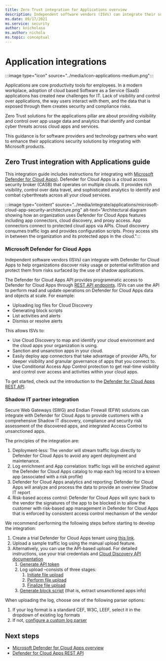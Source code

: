 ```yaml
---
title: Zero Trust integration for Applications overview
description: Independent software vendors (ISVs) can integrate their solutions with Microsoft Defender for Cloud Apps to help customers adopt a Zero Trust model and keep their organizations secure.
ms.date: 09/17/2021
ms.service: security
author: knicholasa
ms.author: nichola
ms.topic: conceptual
---
```


# Application integrations

:::image type="icon" source="../media/icon-applications-medium.png":::

Applications are core productivity tools for employees. In a modern workplace, adoption of cloud based Software as a Service (SaaS) applications has created new challenges for IT. Lack of visibility and control over applications, the way users interact with them, and the data that is exposed through them creates security and compliance risks.

Zero Trust solutions for the applications pillar are about providing visibility and control over app usage data and analytics that identify and combat cyber threats across cloud apps and services.

This guidance is for software providers and technology partners who want to enhance their applications security solutions by integrating with Microsoft products.

## Zero Trust integration with Applications guide

This integration guide includes instructions for integrating with [Microsoft Defender for Cloud Apps)](/cloud-app-security/). Defender for Cloud Apps is a cloud access security broker (CASB) that operates on multiple clouds. It provides rich visibility, control over data travel, and sophisticated analytics to identify and combat cyberthreats across all your cloud services.

:::image type="content" source="../media/integrate/applications/microsoft-cloud-app-security-architecture.png" alt-text="Architectural diagram showing how an organization uses Defender for Cloud Apps features including app connectors, cloud discovery, and proxy access. App connectors connect to protected cloud apps via APIs. Cloud discovery consumes traffic logs and provides configuration scripts. Proxy access sits in between the organization and its protected apps in the cloud.":::

### Microsoft Defender for Cloud Apps

Independent software vendors (ISVs) can integrate with Defender for Cloud Apps to help organizations discover risky usage or potential exfiltration and protect them from risks surfaced by the use of shadow applications.

The Defender for Cloud Apps API provides programmatic access to Defender for Cloud Apps through [REST API endpoints](/cloud-app-security/api-introduction).  ISVs can use the API to perform read and update operations on Defender for Cloud Apps data and objects at scale. For example:
- Uploading log files for Cloud Discovery
- Generating block scripts
- List activities and alerts
- Dismiss or resolve alerts

This allows ISVs to:
- Use Cloud Discovery to map and identify your cloud environment and the cloud apps your organization is using.
- Sanction and unsanction apps in your cloud.
- Easily deploy app connectors that take advantage of provider APIs, for deeper visibility and granular governance of apps that you connect to.
- Use Conditional Access App Control protection to get real-time visibility and control over access and activities within your cloud apps.

To get started, check out the introduction to the [Defender for Cloud Apps REST API](/cloud-app-security/api-introduction).

### Shadow IT partner integration

Secure Web Gateways (SWG) and Endian Firewall (EFW) solutions can integrate with Defender for Cloud Apps to provide customers with a comprehensive Shadow IT discovery, compliance and security risk assessment of the discovered apps, and integrated Access Control to unsanctioned apps.

The principles of the integration are:

1. Deployment-less: The vendor will stream traffic logs directly to Defender for Cloud Apps to avoid any agent deployment and maintenance.
1. Log enrichment and App correlation: traffic logs will be enriched against the Defender for Cloud Apps catalog to map each log record to a known app (associated with a risk profile)
1. Defender for Cloud Apps analytics and reporting: Defender for Cloud Apps will analyze and process the data to provide an overview Shadow IT report
1. Risk-based access control: Defender for Cloud Apps will sync back to the vendor the signatures of the app to be blocked in to allow the customer with risk-based app management in Defender for Cloud Apps that is enforced by consistent access control mechanism of the vendor

We recommend performing the following steps before starting to develop the integration:

1. Create a trial Defender for Cloud Apps tenant using [this link](https://www.microsoft.com/en-us/security/business/cloud-apps-defender).
1. Upload a sample traffic log using the manual upload feature.
1. Alternatively, you can use the API-based upload. For detailed instructions, use your trial credentials and [Cloud Discovery API documentation](/cloud-app-security/api-discovery)
    1. [Generate API token](/cloud-app-security/api-authentication#generate-a-token)
    1. Log upload –consists of three stages:
        1. [Initiate file upload](/cloud-app-security/api-discovery-initiate)
        1. [Perform file upload](/cloud-app-security/api-discovery-perform)
        1. [Finalize file upload](/cloud-app-security/api-discovery-finalize)
    1. [Generate block script](/cloud-app-security/api-discovery-script) (that is, extract unsanctioned apps info)

When uploading the log, choose one of the following parser options:

1. If your log format is a standard CEF, W3C, LEEF, select it in the dropdown of existing log formats
1. If not, [configure a custom log parser](/cloud-app-security/custom-log-parser)

## Next steps

- [Microsoft Defender for Cloud Apps overview](/cloud-app-security/what-is-cloud-app-security)
- [Defender for Cloud Apps REST API](/cloud-app-security/api-introduction)
